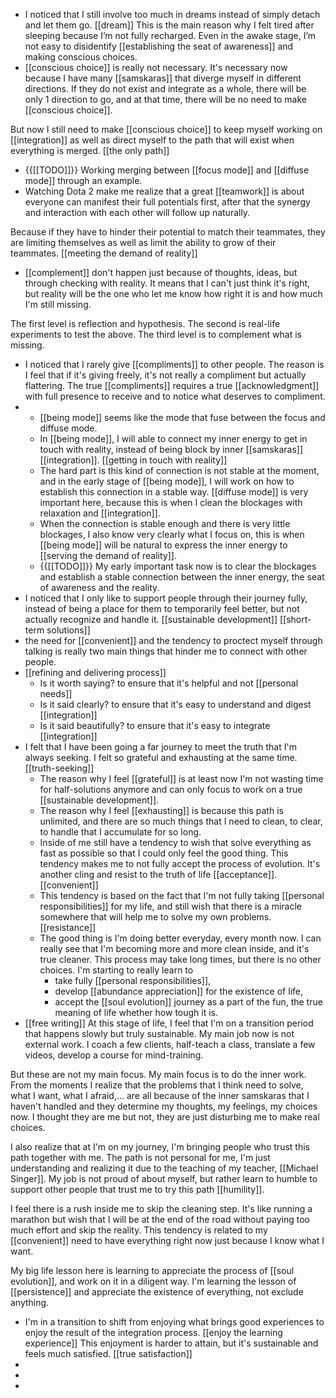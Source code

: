- I noticed that I still involve too much in dreams instead of simply detach and let them go. [[dream]] This is the main reason why I felt tired after sleeping because I’m not fully recharged. Even in the awake stage, I’m not easy to disidentify [[establishing the seat of awareness]] and making conscious choices.
- [[conscious choice]] is really not necessary. It's necessary now because I have many [[samskaras]] that diverge myself in different directions. If they do not exist and integrate as a whole, there will be only 1 direction to go, and at that time, there will be no need to make [[conscious choice]].

But now I still need to make [[conscious choice]] to keep myself working on [[integration]] as well as direct myself to the path that will exist when everything is merged. [[the only path]]
- {{[[TODO]]}} Working merging between [[focus mode]] and [[diffuse mode]] through an example.
- Watching Dota 2 make me realize that a great [[teamwork]] is about everyone can manifest their full potentials first, after that the synergy and interaction with each other will follow up naturally.

Because if they have to hinder their potential to match their teammates, they are limiting themselves as well as limit the ability to grow of their teammates. [[meeting the demand of reality]]
- [[complement]]  don't happen just because of thoughts, ideas, but through checking with reality. It means that I can't just think it's right, but reality will be the one who let me know how right it is and how much I'm still missing. 

The first level is reflection and hypothesis. 
The second is real-life experiments to test the above.
The third level is to complement what is missing.
- I noticed that I rarely give [[compliments]] to other people. The reason is I feel that if it's giving freely, it's not really a compliment but actually flattering. The true [[compliments]] requires a true [[acknowledgment]] with full presence to receive and to notice what deserves to compliment.
- 
    - [[being mode]] seems like the mode that fuse between the focus and diffuse mode.
    - In [[being mode]], I will able to connect my inner energy to get in touch with reality, instead of being block by inner [[samskaras]] [[integration]]. [[getting in touch with reality]]
    - The hard part is this kind of connection is not stable at the moment, and in the early stage of [[being mode]], I will work on how to establish this connection in a stable way. [[diffuse mode]] is very important here, because this is when I clean the blockages with relaxation and [[integration]].
    - When the connection is stable enough and there is very little blockages, I also know very clearly what I focus on, this is when [[being mode]] will be natural to express the inner energy to [[serving the demand of reality]].
    - {{[[TODO]]}} My early important task now is to clear the blockages and establish a stable connection between the inner energy, the seat of awareness and the reality.
- I noticed that I only like to support people through their journey fully, instead of being a place for them to temporarily feel better, but not actually recognize and handle it. [[sustainable development]] [[short-term solutions]]
- the need for [[convenient]] and the tendency to proctect myself through talking is really two main things that hinder me to connect with other people.
- [[refining and delivering process]] 
    - Is it worth saying? to ensure that it's helpful and not [[personal needs]]
    - Is it said clearly?  to ensure that it's easy to understand and digest [[integration]]
    - Is it said beautifully? to ensure that it's easy to integrate [[integration]]
- I felt that I have been going a far journey to meet the truth that I'm always seeking. I felt so grateful and exhausting at the same time. [[truth-seeking]] 
    - The reason why I feel [[grateful]] is at least now I'm not wasting time for half-solutions anymore and can only focus to work on a true [[sustainable development]].
    - The reason why I feel [[exhausting]] is because this path is unlimited, and there are so much things that I need to clean, to clear, to handle that I accumulate for so long.
    - Inside of me still have a tendency to wish that solve everything as fast as possible so that I could only feel the good thing. This tendency makes me to not fully accept the process of evolution. It's another cling and resist to the truth of life [[acceptance]]. [[convenient]]
    - This tendency is based on the fact that I'm not fully taking [[personal responsibilities]] for my life, and still wish that there is a miracle somewhere that will help me to solve my own problems. [[resistance]]
    - The good thing is I'm doing better everyday, every month now. I can really see that I'm becoming more and more clean inside, and it's true cleaner. This process may take long times, but there is no other choices. I'm starting to really learn to 
        - take fully [[personal responsibilities]], 
        - develop [[abundance appreciation]] for the existence of life, 
        - accept the [[soul evolution]] journey as a part of the fun, the true meaning of life whether how tough it is. 
- [[free writing]] At this stage of life, I feel that I'm on a transition period that happens slowly but truly sustainable. My main job now is not external work. I coach a few clients, half-teach a class, translate a few videos, develop a course for mind-training. 

But these are not my main focus. My main focus is to do the inner work. From the moments I realize that the problems that I think need to solve, what I want, what I afraid,... are all because of the inner samskaras that I haven't handled and they determine my thoughts, my feelings, my choices now. I thought they are me but not, they are just disturbing me to make real choices. 

I also realize that at I'm on my journey, I'm bringing people who trust this path together with me. The path is not personal for me, I'm just understanding and realizing it due to the teaching of my teacher, [[Michael Singer]]. My job is not proud of about myself, but rather learn to humble to support other people that trust me to try this path [[humility]].

I feel there is a rush inside me to skip the cleaning step. It's like running a marathon but wish that I will be at the end of the road without paying too much effort and skip the reality. This tendency is related to my [[convenient]] need to have everything right now just because I know what I want.

My big life lesson here is learning to appreciate the process of [[soul evolution]], and work on it in a diligent way. I'm learning the lesson of [[persistence]] and appreciate the existence of everything, not exclude anything.
-  I'm in a transition to shift from enjoying what brings good experiences to enjoy the result of the integration process. [[enjoy the learning experience]] This enjoyment is harder to attain, but it's sustainable and feels much satisfied. [[true satisfaction]]
- 
- 
- 
